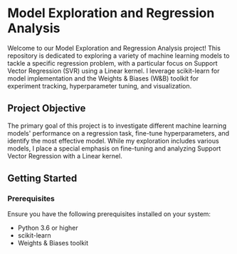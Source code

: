 # Model Exploration and Regression Analysis

Welcome to our Model Exploration and Regression Analysis project! This repository is dedicated to exploring a variety of machine learning models to tackle a specific regression problem, with a particular focus on Support Vector Regression (SVR) using a Linear kernel. I leverage scikit-learn for model implementation and the Weights & Biases (W&B) toolkit for experiment tracking, hyperparameter tuning, and visualization.

## Project Objective

The primary goal of this project is to investigate different machine learning models' performance on a regression task, fine-tune hyperparameters, and identify the most effective model. While my exploration includes various models, I place a special emphasis on fine-tuning and analyzing Support Vector Regression with a Linear kernel.

## Getting Started

### Prerequisites

Ensure you have the following prerequisites installed on your system:

- Python 3.6 or higher
- scikit-learn
- Weights & Biases toolkit
